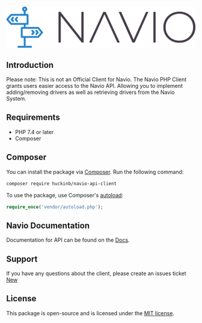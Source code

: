 <p align="center"><img src="https://raw.githubusercontent.com/truckspace/art/main/navio/logo.svg"></p>

## Introduction

Please note: This is not an Official Client for Navio.
The Navio PHP Client grants users easier access to the Navio API. Allowing you to implement adding/removing drivers as well as retrieving drivers from the Navio System.

## Requirements

- PHP 7.4 or later
- Composer

## Composer

You can install the package via [Composer](https://getcomposer.org). Run the following command:

```bash
composer require huckinb/navio-api-client
```

To use the package, use Composer's [autoload](https://getcomposer.org/doc/01-basic-usage.md#autoloading):

```php
require_once('vendor/autoload.php');
```

## Navio Documentation

Documentation for API can be found on the [Docs](https://docs.navio.app/api-getting-started).

## Support

If you have any questions about the client, please create an issues ticket [New](https://github.com/HuckinB/Navio-API-Client/issues/new)

## License

This package is open-source and is licensed under the [MIT license](LICENSE.md).
